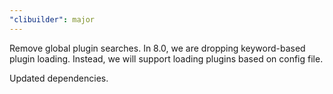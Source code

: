```yaml
---
"clibuilder": major
---
```


Remove global plugin searches.
In 8.0, we are dropping keyword-based plugin loading.
Instead, we will support loading plugins based on config file.

Updated dependencies.
